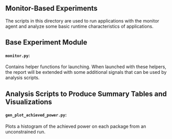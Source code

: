 Monitor-Based Experiments
-------------------------

The scripts in this directory are used to run applications with the
monitor agent and analyze some basic runtime characteristics of
applications.

## Base Experiment Module

#### `monitor.py`:

  Contains helper functions for launching.  When launched with
  these helpers, the report will be extended with some additional
  signals that can be used by analysis scripts.

## Analysis Scripts to Produce Summary Tables and Visualizations

#### `gen_plot_achieved_power.py`:

  Plots a histogram of the achieved power on each package from an
  unconstrained run.
